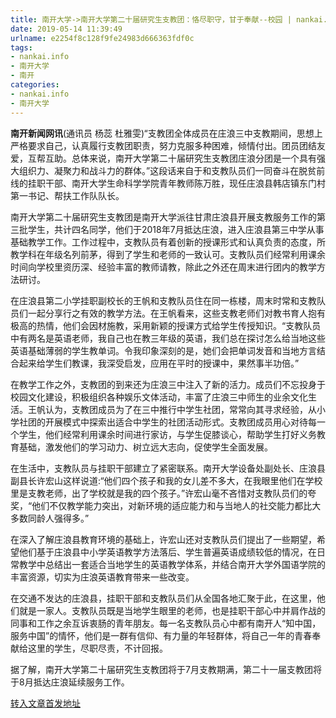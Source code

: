 ```yaml
---
title: 南开大学->南开大学第二十届研究生支教团：恪尽职守，甘于奉献--校园 | nankai.info
date: 2019-05-14 11:39:49
urlname: e2254f8c128f9fe24983d666363fdf0c
tags: 
- nankai.info
- 南开大学
- 南开
categories:
- nankai.info
- 南开大学
---
```



**南开新闻网讯**(通讯员 杨蕊 杜雅雯)“支教团全体成员在庄浪三中支教期间，思想上严格要求自己，认真履行支教团职责，努力克服多种困难，倾情付出。团员团结友爱，互帮互助。总体来说，南开大学第二十届研究生支教团庄浪分团是一个具有强大组织力、凝聚力和战斗力的群体。”这段话来自于和支教队员们一同奋斗在脱贫前线的挂职干部、南开大学生命科学学院青年教师陈万胜，现任庄浪县韩店镇东门村第一书记、帮扶工作队队长。

南开大学第二十届研究生支教团是南开大学派往甘肃庄浪县开展支教服务工作的第三批学生，共计四名同学，他们于2018年7月抵达庄浪，进入庄浪县第三中学从事基础教学工作。工作过程中，支教队员有着创新的授课形式和认真负责的态度，所教学科在年级名列前茅，得到了学生和老师的一致认可。支教队员们经常利用课余时间向学校里资历深、经验丰富的教师请教，除此之外还在周末进行团内的教学方法研讨。

在庄浪县第二小学挂职副校长的王帆和支教队员住在同一栋楼，周末时常和支教队员们一起分享行之有效的教学方法。在王帆看来，这些支教老师们对教书育人抱有极高的热情，他们会因材施教，采用新颖的授课方式给学生传授知识。“支教队员中有两名是英语老师，我自己也在教三年级的英语，我们总在探讨怎么给当地这些英语基础薄弱的学生教单词。令我印象深刻的是，她们会把单词发音和当地方言结合起来给学生们教课，我深受启发，应用在平时的授课中，果然事半功倍。”

在教学工作之外，支教团的到来还为庄浪三中注入了新的活力。成员们不忘投身于校园文化建设，积极组织各种娱乐文体活动，丰富了庄浪三中师生的业余文化生活。王帆认为，支教团成员为了在三中推行中学生社团，常常向其寻求经验，从小学社团的开展模式中探索出适合中学生的社团活动形式。支教团成员用心对待每一个学生，他们经常利用课余时间进行家访，与学生促膝谈心，帮助学生打好义务教育基础，激发他们的学习动力、树立远大志向，促使学生全面发展。

在生活中，支教队员与挂职干部建立了紧密联系。南开大学设备处副处长、庄浪县副县长许宏山这样说道:“他们四个孩子和我的女儿差不多大，在我眼里他们在学校里是支教老师，出了学校就是我的四个孩子。”许宏山毫不吝惜对支教队员们的夸奖，“他们不仅教学能力突出，对新环境的适应能力和与当地人的社交能力都比大多数同龄人强得多。”

在深入了解庄浪县教育环境的基础上，许宏山还对支教队员们提出了一些期望，希望他们基于庄浪县中小学英语教学方法落后、学生普遍英语成绩较低的情况，在日常教学中总结出一套适合当地学生的英语教学体系，并结合南开大学外国语学院的丰富资源，切实为庄浪英语教育带来一些改变。

在交通不发达的庄浪县，挂职干部和支教队员们从全国各地汇聚于此，在这里，他们就是一家人。支教队员既是当地学生眼里的老师，也是挂职干部心中并肩作战的同事和工作之余互诉衷肠的青年朋友。每一名支教队员心中都有南开人“知中国，服务中国”的情怀，他们是一群有信仰、有力量的年轻群体，将自己一年的青春奉献给这里的学生，尽职尽责，不计回报。

据了解，南开大学第二十届研究生支教团将于7月支教期满，第二十一届支教团将于8月抵达庄浪延续服务工作。





[转入文章首发地址](http://news.nankai.edu.cn/qqxy/system/2019/05/14/000451277.shtml)
